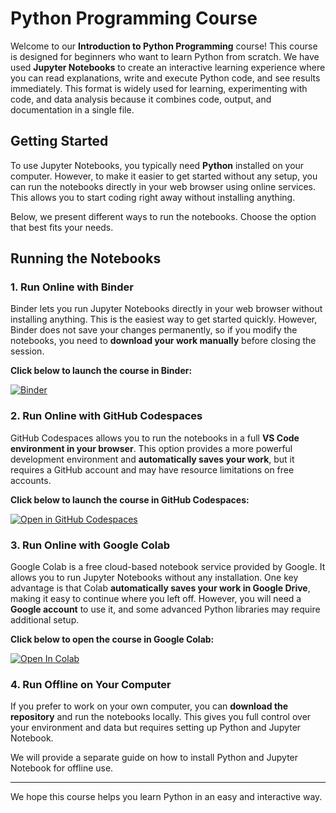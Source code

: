 # Python Programming Course

Welcome to our **Introduction to Python Programming** course! This course is designed for beginners who want to learn Python from scratch. We have used **Jupyter Notebooks** to create an interactive learning experience where you can read explanations, write and execute Python code, and see results immediately. This format is widely used for learning, experimenting with code, and data analysis because it combines code, output, and documentation in a single file.

## Getting Started

To use Jupyter Notebooks, you typically need **Python** installed on your computer. However, to make it easier to get started without any setup, you can run the notebooks directly in your web browser using online services. This allows you to start coding right away without installing anything.

Below, we present different ways to run the notebooks. Choose the option that best fits your needs.

## Running the Notebooks

### 1. Run Online with Binder

Binder lets you run Jupyter Notebooks directly in your web browser without installing anything. This is the easiest way to get started quickly. However, Binder does not save your changes permanently, so if you modify the notebooks, you need to **download your work manually** before closing the session.

**Click below to launch the course in Binder:**

[![Binder](https://mybinder.org/badge_logo.svg)](https://mybinder.org/v2/gh/DavidMenrath/notebook_testing/HEAD)

### 2. Run Online with GitHub Codespaces

GitHub Codespaces allows you to run the notebooks in a full **VS Code environment in your browser**. This option provides a more powerful development environment and **automatically saves your work**, but it requires a GitHub account and may have resource limitations on free accounts.

**Click below to launch the course in GitHub Codespaces:**

[![Open in GitHub Codespaces](https://github.com/codespaces/badge.svg)](https://github.com/codespaces/new?repository_id=931132863)

### 3. Run Online with Google Colab

Google Colab is a free cloud-based notebook service provided by Google. It allows you to run Jupyter Notebooks without any installation. One key advantage is that Colab **automatically saves your work in Google Drive**, making it easy to continue where you left off. However, you will need a **Google account** to use it, and some advanced Python libraries may require additional setup.

**Click below to open the course in Google Colab:**

[![Open In Colab](https://colab.research.google.com/assets/colab-badge.svg)](https://colab.research.google.com/github/DavidMenrath/notebook_testing/blob/main)

### 4. Run Offline on Your Computer

If you prefer to work on your own computer, you can **download the repository** and run the notebooks locally. This gives you full control over your environment and data but requires setting up Python and Jupyter Notebook.

We will provide a separate guide on how to install Python and Jupyter Notebook for offline use.

---

We hope this course helps you learn Python in an easy and interactive way.
